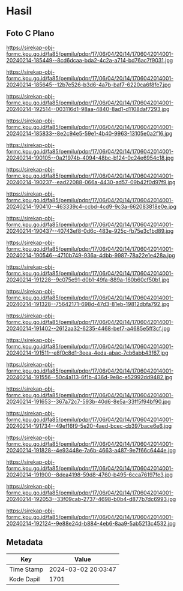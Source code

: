 # Hasil

## Foto C Plano

https://sirekap-obj-formc.kpu.go.id/fa85/pemilu/pdpr/17/06/04/20/14/1706042014001-20240214-185449--8cd6dcaa-bda2-4c2a-a714-bd76ac7f9031.jpg

https://sirekap-obj-formc.kpu.go.id/fa85/pemilu/pdpr/17/06/04/20/14/1706042014001-20240214-185645--12b7e526-b3d6-4a7b-baf7-6220ca6f8fe7.jpg

https://sirekap-obj-formc.kpu.go.id/fa85/pemilu/pdpr/17/06/04/20/14/1706042014001-20240214-192514--003116d1-98aa-4840-8ad1-d1108daf7293.jpg

https://sirekap-obj-formc.kpu.go.id/fa85/pemilu/pdpr/17/06/04/20/14/1706042014001-20240214-185833--8e2c94e5-59e1-4b40-9963-13105e0a2f16.jpg

https://sirekap-obj-formc.kpu.go.id/fa85/pemilu/pdpr/17/06/04/20/14/1706042014001-20240214-190105--0a21974b-4094-48bc-b124-0c24e6954c18.jpg

https://sirekap-obj-formc.kpu.go.id/fa85/pemilu/pdpr/17/06/04/20/14/1706042014001-20240214-190237--ead22088-066a-4430-ad57-09b42f0d97f9.jpg

https://sirekap-obj-formc.kpu.go.id/fa85/pemilu/pdpr/17/06/04/20/14/1706042014001-20240214-190410--463339c4-ccbd-4cd9-9c3a-662083818e0e.jpg

https://sirekap-obj-formc.kpu.go.id/fa85/pemilu/pdpr/17/06/04/20/14/1706042014001-20240214-190437--40743ef8-0d6c-483e-925c-fb75e3c1bd89.jpg

https://sirekap-obj-formc.kpu.go.id/fa85/pemilu/pdpr/17/06/04/20/14/1706042014001-20240214-190546--4710b749-936a-4dbb-9987-78a22e1e428a.jpg

https://sirekap-obj-formc.kpu.go.id/fa85/pemilu/pdpr/17/06/04/20/14/1706042014001-20240214-191228--9c075e91-d0b1-49fa-889a-160b60cf50b1.jpg

https://sirekap-obj-formc.kpu.go.id/fa85/pemilu/pdpr/17/06/04/20/14/1706042014001-20240214-191328--75642171-698d-47d3-81eb-19812dbfa792.jpg

https://sirekap-obj-formc.kpu.go.id/fa85/pemilu/pdpr/17/06/04/20/14/1706042014001-20240214-191402--2612aa32-6235-4468-bef7-a4685e5ff3cf.jpg

https://sirekap-obj-formc.kpu.go.id/fa85/pemilu/pdpr/17/06/04/20/14/1706042014001-20240214-191511--e8f0c8d1-3eea-4eda-abac-7cb6abb43f67.jpg

https://sirekap-obj-formc.kpu.go.id/fa85/pemilu/pdpr/17/06/04/20/14/1706042014001-20240214-191556--50c4a113-6f1b-436d-9e8c-e52992dd9482.jpg

https://sirekap-obj-formc.kpu.go.id/fa85/pemilu/pdpr/17/06/04/20/14/1706042014001-20240214-191653--367a72c7-593b-40d6-8e5a-33ff5f94bf90.jpg

https://sirekap-obj-formc.kpu.go.id/fa85/pemilu/pdpr/17/06/04/20/14/1706042014001-20240214-191734--49ef16f9-5e20-4aed-bcec-cb397bace6e6.jpg

https://sirekap-obj-formc.kpu.go.id/fa85/pemilu/pdpr/17/06/04/20/14/1706042014001-20240214-191828--4e93448e-7a6b-4663-a487-9e7f66c6444e.jpg

https://sirekap-obj-formc.kpu.go.id/fa85/pemilu/pdpr/17/06/04/20/14/1706042014001-20240214-191900--8dea4198-59d8-4760-b495-6cca76197fe3.jpg

https://sirekap-obj-formc.kpu.go.id/fa85/pemilu/pdpr/17/06/04/20/14/1706042014001-20240214-192053--33f09cab-2737-4698-b0b4-d877b7dc6993.jpg

https://sirekap-obj-formc.kpu.go.id/fa85/pemilu/pdpr/17/06/04/20/14/1706042014001-20240214-192124--9e88e24d-b884-4eb6-8aa9-5ab5213c4532.jpg


## Metadata

| Key        | Value               |
| ---------- | ------------------- |
| Time Stamp | 2024-03-02 20:03:47 |
| Kode Dapil | 1701                |



